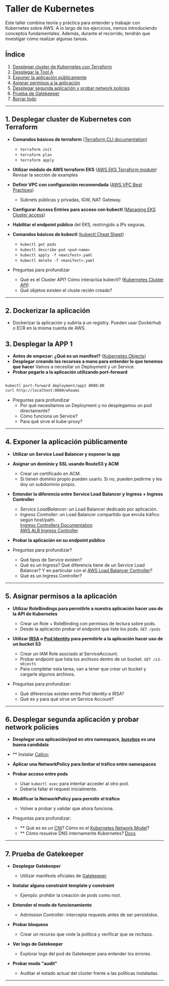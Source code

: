 # Taller de Kubernetes

Este taller combina teoría y práctica para entender y trabajar con Kubernetes sobre AWS. A lo largo de los ejercicios, iremos introduciendo conceptos fundamentales. Además, durante el recorrido, tendrán que investigar cómo realizar algunas tareas.

## Índice

1. [Desplegar cluster de Kubernetes con Terraform](#2-desplegar-cluster-de-kubernetes-con-terraform)
2. [Desplegar la Tool A](#3-desplegar-la-tool-A)
3. [Exponer la aplicación públicamente](#4-exponer-la-aplicación-públicamente)
4. [Asignar permisos a la aplicación](#5-asignar-permisos-a-la-aplicación)
5. [Desplegar segunda aplicación y probar network policies](#6-desplegar-segunda-aplicación-y-probar-network-policies)
6. [Prueba de Gatekeeper](#7-prueba-de-gatekeeper)
7. [Borrar todo](#-Borrar-todo)
---

## 1. Desplegar cluster de Kubernetes con Terraform

- **Comandos básicos de terraform** ([Terraform CLI documentation](https://developer.hashicorp.com/terraform/cli))
  - `terraform init`
  - `terraform plan`
  - `terraform apply`
  
- **Utilizar módulo de AWS terraform EKS** ([AWS EKS Terraform module](https://registry.terraform.io/modules/terraform-aws-modules/eks/aws/latest))
Revisar la sección de examples

- **Definir VPC con configuración recomendada** ([AWS VPC Best Practices](https://docs.aws.amazon.com/vpc/latest/userguide/VPC_Scenarios.html))
  - Subnets públicas y privadas, IGW, NAT Gateway.

- **Configurar Access Entries para acceso con kubectl** ([Managing EKS Cluster access](https://docs.aws.amazon.com/eks/latest/userguide/access-control.html))

- **Habilitar el endpoint público** del EKS, restringido a IPs seguras.

- **Comandos básicos de kubectl** ([kubectl Cheat Sheet](https://kubernetes.io/docs/reference/kubectl/cheatsheet/))
  - `kubectl get pods`
  - `kubectl describe pod <pod-name>`
  - `kubectl apply -f <manifest>.yaml`
  - `kubectl delete -f <manifest>.yaml`

- Preguntas para profundizar
    - Qué es el Cluster API? Cómo interactúa kubectl? ([Kubernetes Cluster API](https://cluster-api.sigs.k8s.io/))
    - Qué objetos existen el cluste recién creado? 

---
## 2. Dockerizar la aplicación

- Dockerizar la aplicación y subirla a un registry. Pueden usar Dockerhub o ECR en la misma cuenta de AWS. 

## 3. Desplegar la APP 1

- **Antes de empezar: ¿Qué es un manifest?** ([Kubernetes Objects](https://kubernetes.io/docs/concepts/overview/working-with-objects/kubernetes-objects/))
- **Desplegar creando los recursos a mano para entender lo que tenemos que hacer**
    Vamos a necesitar un Deployment y un Service. 
- **Probar pegarle a la aplicación utilizando port-forward**

```bash 

kubectl port-forward deployment/app1 8080:80  
curl http://localhost:8080/whoami  
```

- Preguntas para profundizar
    - Por qué necesitamos un Deployment y no desplegamos un pod directamente?
    - Cómo funciona un Service? 
    - Para qué sirve el kube-proxy?


---

## 4. Exponer la aplicación públicamente

- **Utilizar un Service Load Balancer y exponer la app**
- **Asignar un dominio y SSL usando Route53 y ACM**
  - Crear un certificado en ACM.
  - Si tienen dominio propio pueden usarlo. Si no, pueden pedirme y les doy un subdominio propio. 

- **Entender la diferencia entre Service Load Balancer y Ingress + Ingress Controller**
  - *Service LoadBalancer*: un Load Balancer dedicado por aplicación.
  - *Ingress Controller*: un Load Balancer compartido que enruta tráfico según host/path.  
    [Ingress Controllers Documentation](https://kubernetes.io/docs/concepts/services-networking/ingress-controllers/)  
    [AWS ALB Ingress Controller](https://kubernetes-sigs.github.io/aws-load-balancer-controller/latest/)

- **Probar la aplicación en su endpoint público**

- Preguntas para profundizar?
    - Qué tipos de Service existen? 
    - Qué es un Ingress? Qué diferencia tiene de un Service Load Balancer? Y en particular con el [AWS Load Balancer Controller](https://kubernetes-sigs.github.io/aws-load-balancer-controller/latest/)?
    - Qué es un Ingress Controller?


---

## 5. Asignar permisos a la aplicación

- **Utilizar RoleBindings para permitirle a nuestra aplicación hacer uso de la API de Kubernetes**
  - Crear un Role + RoleBinding con permisos de lectura sobre pods.
  - Desde la aplicación probar el endpoint que liste los pods. `GET /pods`  

- **Utilizar [IRSA](https://docs.aws.amazon.com/eks/latest/userguide/iam-roles-for-service-accounts.html) o [Pod Identity](https://docs.aws.amazon.com/eks/latest/userguide/pod-identities.html) para permitirle a la aplicación hacer uso de un bucket S3**
  - Crear un IAM Role asociado al ServiceAccount.
  - Probar endpoint que lista los archivos dentro de un bucket. `GET /s3-objects`
  - Para completar esta tarea, van a tener que crear un bucket y cargarle algunos archivos. 

- Preguntas para profundizar:
    - Qué diferencias existen entre Pod Identity e IRSA?
    - Qué es y para qué sirve un Service Account?  

---

## 6. Desplegar segunda aplicación y probar network policies

- **Desplegar una aplicación/pod en otro namespace, [busybox](https://github.com/ipedrazas/k8s-lskp-demo/blob/master/busybox-pod.yaml) es una buena candidata**
- ** Instalar [Calico](https://docs.tigera.io/calico/latest/getting-started/kubernetes/managed-public-cloud/eks);
- **Aplicar una NetworkPolicy para limitar el tráfico entre namespaces**

- **Probar acceso entre pods**
  - Usar `kubectl exec` para intentar acceder al otro pod.
  - Debería fallar el request inicialmente.

- **Modificar la NetworkPolicy para permitir el tráfico**
  - Volver a probar y validar que ahora funciona.

- Preguntas para profundizar:
    - ** Qué es es un [CNI](https://kubernetes.io/docs/concepts/extend-kubernetes/compute-storage-net/network-plugins/)? Cómo es el [Kubernetes Network Model](https://kubernetes.io/docs/concepts/services-networking/#the-kubernetes-network-model)? 
    - ** Cómo resuelve DNS internamente Kubernetes? [Docs](https://kubernetes.io/docs/concepts/services-networking/dns-pod-service/)
---

## 7. Prueba de Gatekeeper

- **Desplegar Gatekeeper**  
  - Utilizar manifests oficiales de [Gatekeeper](https://open-policy-agent.github.io/gatekeeper/website/docs/install).

- **Instalar alguna constraint template y constraint**  
  - Ejemplo: prohibir la creación de pods como root.

- **Entender el modo de funcionamiento**
  - Admission Controller: intercepta requests antes de ser persistidos.

- **Probar bloqueos**
  - Crear un recurso que viole la política y verificar que se rechaza.

- **Ver logs de Gatekeeper**
  - Explorar logs del pod de Gatekeeper para entender los errores.

- **Probar modo "audit"**
  - Auditar el estado actual del clúster frente a las políticas instaladas.

---

